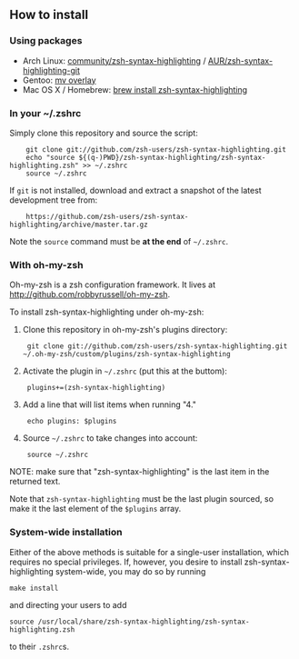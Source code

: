 How to install
--------------

### Using packages

* Arch Linux: [community/zsh-syntax-highlighting][arch-package] / [AUR/zsh-syntax-highlighting-git][AUR-package]
* Gentoo: [mv overlay][gentoo-overlay]
* Mac OS X / Homebrew: [brew install zsh-syntax-highlighting][brew-package]

[arch-package]: https://www.archlinux.org/packages/zsh-syntax-highlighting
[AUR-package]: https://aur.archlinux.org/packages/zsh-syntax-highlighting-git
[gentoo-overlay]: http://gpo.zugaina.org/app-shells/zsh-syntax-highlighting
[brew-package]: https://github.com/Homebrew/homebrew/blob/master/Library/Formula/zsh-syntax-highlighting.rb


### In your ~/.zshrc

Simply clone this repository and source the script:

        git clone git://github.com/zsh-users/zsh-syntax-highlighting.git
        echo "source ${(q-)PWD}/zsh-syntax-highlighting/zsh-syntax-highlighting.zsh" >> ~/.zshrc
        source ~/.zshrc

  If `git` is not installed, download and extract a snapshot of the latest
  development tree from:

        https://github.com/zsh-users/zsh-syntax-highlighting/archive/master.tar.gz

  Note the `source` command must be **at the end** of `~/.zshrc`.


### With oh-my-zsh

Oh-my-zsh is a zsh configuration framework.  It lives at
<http://github.com/robbyrussell/oh-my-zsh>.

To install zsh-syntax-highlighting under oh-my-zsh:

1. Clone this repository in oh-my-zsh's plugins directory:

        git clone git://github.com/zsh-users/zsh-syntax-highlighting.git ~/.oh-my-zsh/custom/plugins/zsh-syntax-highlighting

2. Activate the plugin in `~/.zshrc` (put this at the buttom):

        plugins+=(zsh-syntax-highlighting)
        
3. Add a line that will list items when running "4."
        
        echo plugins: $plugins

4. Source `~/.zshrc`  to take changes into account:

        source ~/.zshrc
        
NOTE: make sure that "zsh-syntax-highlighting" is the last item in the returned text.

Note that `zsh-syntax-highlighting` must be the last plugin sourced,
so make it the last element of the `$plugins` array.


### System-wide installation

Either of the above methods is suitable for a single-user installation,
which requires no special privileges.  If, however, you desire to install
zsh-syntax-highlighting system-wide, you may do so by running

    make install

and directing your users to add

    source /usr/local/share/zsh-syntax-highlighting/zsh-syntax-highlighting.zsh

to their `.zshrc`s.



